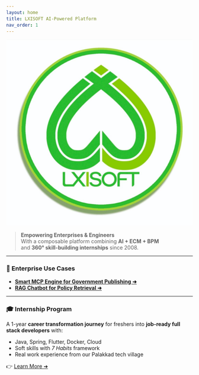 ```yaml
---
layout: home
title: LXISOFT AI-Powered Platform
nav_order: 1
---
```


![LXISOFT Logo](assets/images/logo.jpg)

> **Empowering Enterprises & Engineers**  
> With a composable platform combining **AI + ECM + BPM**  
> and **360° skill-building internships** since 2008.

---

### 🚀 Enterprise Use Cases

- **[Smart MCP Engine for Government Publishing ➜](product-mcp.md)**
- **[RAG Chatbot for Policy Retrieval ➜](product-rag.md)**

---

### 🎓 Internship Program

A 1-year **career transformation journey** for freshers into **job-ready full stack developers** with:
- Java, Spring, Flutter, Docker, Cloud
- Soft skills with *7 Habits* framework
- Real work experience from our Palakkad tech village

👉 [Learn More ➜](internship.md)
